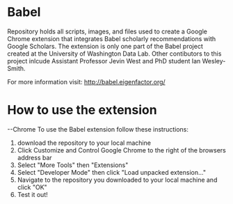 # Babel 

Repository holds all scripts, images, and files used to create a Google Chrome extension that integrates Babel scholarly recommendations with Google Scholars. The extension is only one part of the Babel project created at the University of Washington Data Lab. Other contibutors to this project inlcude Assistant Professor Jevin West and PhD student Ian Wesley-Smith.

For more information visit: http://babel.eigenfactor.org/

# How to use the extension
--Chrome
To use the Babel extension follow these instructions:
  1. download the repository to your local machine 
  2. Click Customize and Control Google Chrome to the right of the browsers address bar 
  3. Select "More Tools" then "Extensions"
  4. Select "Developer Mode" then click "Load unpacked extension..."
  5. Navigate to the repository you downloaded to your local machine and click "OK"
  6. Test it out!
